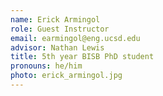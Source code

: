 ```yaml
---
name: Erick Armingol
role: Guest Instructor
email: earmingol@eng.ucsd.edu
advisor: Nathan Lewis
title: 5th year BISB PhD student
pronouns: he/him
photo: erick_armingol.jpg
---
```

